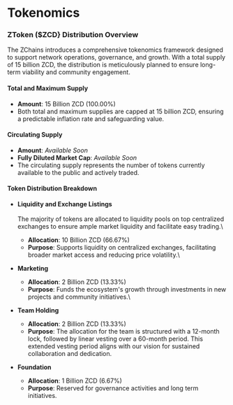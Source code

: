 # Tokenomics

### ZToken ($ZCD} Distribution Overview <a href="#caga-token-distribution-overview" id="caga-token-distribution-overview"></a>

The ZChains introduces a comprehensive tokenomics framework designed to support network operations, governance, and growth. With a total supply of 15 billion ZCD, the distribution is meticulously planned to ensure long-term viability and community engagement.

#### Total and Maximum Supply <a href="#total-and-maximum-supply" id="total-and-maximum-supply"></a>

* **Amount**: 15 Billion ZCD (100.00%)
* Both total and maximum supplies are capped at 15 billion ZCD, ensuring a predictable inflation rate and safeguarding value.

#### Circulating Supply <a href="#circulating-supply" id="circulating-supply"></a>

* **Amount**: _Available Soon_
* **Fully Diluted Market Cap**: _Available Soon_
* The circulating supply represents the number of tokens currently available to the public and actively traded.

#### Token Distribution Breakdown <a href="#token-distribution-breakdown" id="token-distribution-breakdown"></a>

* **Liquidity and Exchange Listings**\
  \
  The majority of tokens are allocated to liquidity pools on top centralized exchanges to ensure ample market liquidity and facilitate easy trading.\

  * **Allocation**: 10 Billion ZCD (66.67%)
  * **Purpose**: Supports liquidity on centralized exchanges, facilitating broader market access and reducing price volatility.\

* **Marketing**
  * **Allocation**: 2 Billion ZCD (13.33%)
  * **Purpose**: Funds the ecosystem's growth through investments in new projects and community initiatives.\

*   **Team Holding**

    * **Allocation**: 2 Billion ZCD (13.33%)
    * **Purpose**: The allocation for the team is structured with a 12-month lock, followed by linear vesting over a 60-month period. This extended vesting period aligns with our vision for sustained collaboration and dedication.


* **Foundation**
  * **Allocation**: 1 Billion ZCD (6.67%)
  * **Purpose**: Reserved for governance activities and long term initiatives.
